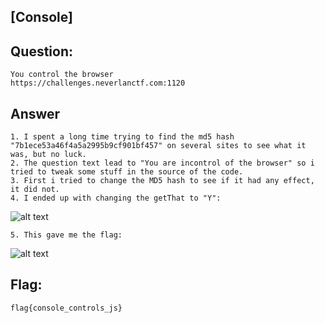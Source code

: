 [Console]
---
Question:
---
	You control the browser
	https://challenges.neverlanctf.com:1120

Answer
---
	1. I spent a long time trying to find the md5 hash "7b1ece53a46f4a5a2995b9cf901bf457" on several sites to see what it was, but no luck.
	2. The question text lead to "You are incontrol of the browser" so i tried to tweak some stuff in the source of the code.
	3. First i tried to change the MD5 hash to see if it had any effect, it did not.
	4. I ended up with changing the getThat to "Y":

![alt text](https://i.imgur.com/laXn5qs.png)

	5. This gave me the flag:

![alt text](https://i.imgur.com/SVU5YDw.png)

Flag:
---
	flag{console_controls_js}